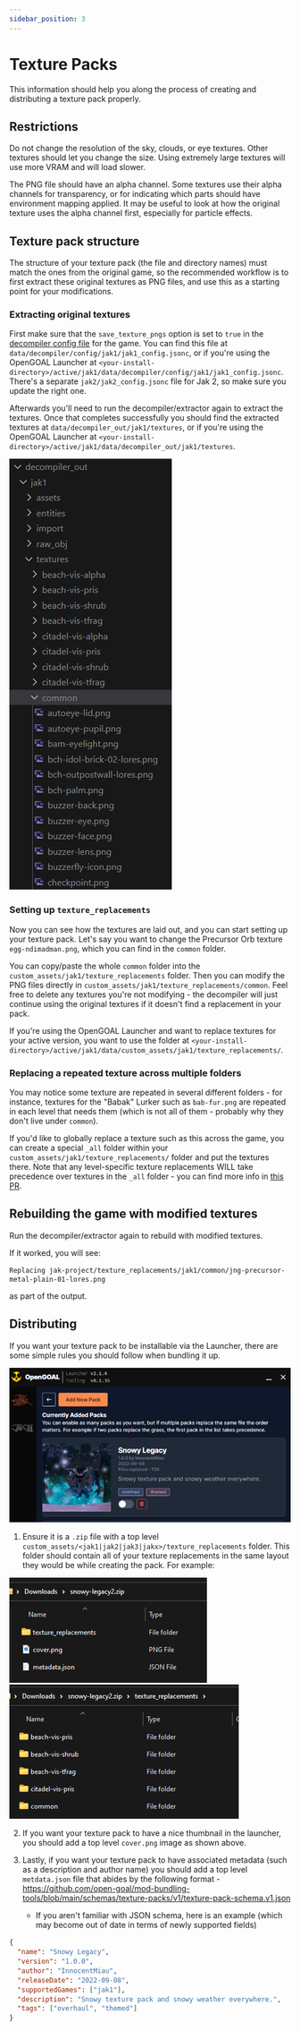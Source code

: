```yaml
---
sidebar_position: 3
---
```


# Texture Packs

This information should help you along the process of creating and distributing a texture pack properly.

## Restrictions

Do not change the resolution of the sky, clouds, or eye textures. Other textures should let you change the size. Using extremely large textures will use more VRAM and will load slower.

The PNG file should have an alpha channel. Some textures use their alpha channels for transparency, or for indicating which parts should have environment mapping applied. It may be useful to look at how the original texture uses the alpha channel first, especially for particle effects.

## Texture pack structure

The structure of your texture pack (the file and directory names) must match the ones from the original game, so the recommended workflow is to first extract these original textures as PNG files, and use this as a starting point for your modifications.

### Extracting original textures

First make sure that the `save_texture_pngs` option is set to `true` in the [decompiler config file](https://github.com/open-goal/jak-project/blob/master/decompiler/config/jak1/jak1_config.jsonc#L111) for the game. You can find this file at `data/decompiler/config/jak1/jak1_config.jsonc`, or if you're using the OpenGOAL Launcher at `<your-install-directory>/active/jak1/data/decompiler/config/jak1/jak1_config.jsonc`. There's a separate `jak2/jak2_config.jsonc` file for Jak 2, so make sure you update the right one.

Afterwards you'll need to run the decompiler/extractor again to extract the textures. Once that completes successfully you should find the extracted textures at `data/decompiler_out/jak1/textures`, or if you're using the OpenGOAL Launcher at `<your-install-directory>/active/jak1/data/decompiler_out/jak1/textures`.

![](./img/texture-dir-example0.png)

### Setting up `texture_replacements`

Now you can see how the textures are laid out, and you can start setting up your texture pack. Let's say you want to change the Precursor Orb texture `egg-ndimadman.png`, which you can find in the `common` folder.

You can copy/paste the whole `common` folder into the `custom_assets/jak1/texture_replacements` folder. Then you can modify the PNG files directly in `custom_assets/jak1/texture_replacements/common`. Feel free to delete any textures you're not modifying - the decompiler will just continue using the original textures if it doesn't find a replacement in your pack.

If you're using the OpenGOAL Launcher and want to replace textures for your active version, you want to use the folder at `<your-install-directory>/active/jak1/data/custom_assets/jak1/texture_replacements/`.

### Replacing a repeated texture across multiple folders

You may notice some texture are repeated in several different folders - for instance, textures for the "Babak" Lurker such as `bab-fur.png` are repeated in each level that needs them (which is not all of them - probably why they don't live under `common`).

If you'd like to globally replace a texture such as this across the game, you can create a special `_all` folder within your `custom_assets/jak1/texture_replacements/` folder and put the textures there. Note that any level-specific texture replacements WILL take precedence over textures in the `_all` folder - you can find more info in [this PR](https://github.com/open-goal/jak-project/pull/3234).

## Rebuilding the game with modified textures

Run the decompiler/extractor again to rebuild with modified textures.

If it worked, you will see:

```
Replacing jak-project/texture_replacements/jak1/common/jng-precursor-metal-plain-01-lores.png
```

as part of the output.

## Distributing

If you want your texture pack to be installable via the Launcher, there are some simple rules you should follow when bundling it up.

![](./img/texture-packs.png)

1. Ensure it is a `.zip` file with a top level `custom_assets/<jak1|jak2|jak3|jakx>/texture_replacements` folder. This folder should contain all of your texture replacements in the same layout they would be while creating the pack. For example:

![](./img/texture-dir-example1.png)
![](./img/texture-dir-example2.png)

2. If you want your texture pack to have a nice thumbnail in the launcher, you should add a top level `cover.png` image as shown above.

3. Lastly, if you want your texture pack to have associated metadata (such as a description and author name) you should add a top level `metdata.json` file that abides by the following format - https://github.com/open-goal/mod-bundling-tools/blob/main/schemas/texture-packs/v1/texture-pack-schema.v1.json
   - If you aren't familiar with JSON schema, here is an example (which may become out of date in terms of newly supported fields)

```json
{
  "name": "Snowy Legacy",
  "version": "1.0.0",
  "author": "InnocentMiau",
  "releaseDate": "2022-09-08",
  "supportedGames": ["jak1"],
  "description": "Snowy texture pack and snowy weather everywhere.",
  "tags": ["overhaul", "themed"]
}
```
